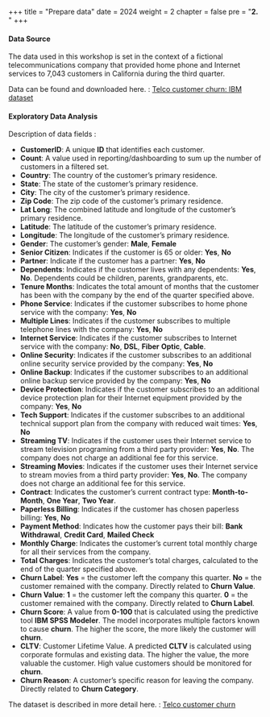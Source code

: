 +++
title = "Prepare data"
date = 2024
weight = 2
chapter = false
pre = "<b>2. </b>"
+++

#### Data Source

The data used in this workshop is set in the context of a fictional telecommunications company that provided home phone and Internet services to 7,043 customers in California during the third quarter.

Data can be found and downloaded here. : [Telco customer churn: IBM dataset](https://www.kaggle.com/datasets/yeanzc/telco-customer-churn-ibm-dataset)

#### Exploratory Data Analysis

Description of data fields :
- **CustomerID**: A unique **ID** that identifies each customer.
- **Count**: A value used in reporting/dashboarding to sum up the number of customers in a filtered set.
- **Country**: The country of the customer’s primary residence.
- **State**: The state of the customer’s primary residence.
- **City**: The city of the customer’s primary residence.
- **Zip Code**: The zip code of the customer’s primary residence.
- **Lat Long**: The combined latitude and longitude of the customer’s primary residence.
- **Latitude**: The latitude of the customer’s primary residence.
- **Longitude**: The longitude of the customer’s primary residence.
- **Gender**: The customer’s gender: **Male**, **Female**
- **Senior Citizen**: Indicates if the customer is 65 or older: **Yes**, **No**
- **Partner**: Indicate if the customer has a partner: **Yes**, **No**
- **Dependents**: Indicates if the customer lives with any dependents: **Yes**, **No**. Dependents could be children, parents, grandparents, etc.
- **Tenure Months**: Indicates the total amount of months that the customer has been with the company by the end of the quarter specified above.
- **Phone Service**: Indicates if the customer subscribes to home phone service with the company: **Yes**, **No**
- **Multiple Lines**: Indicates if the customer subscribes to multiple telephone lines with the company: **Yes**, **No**
- **Internet Service**: Indicates if the customer subscribes to Internet service with the company: **No**, **DSL**, **Fiber** **Optic**, **Cable**.
- **Online Security**: Indicates if the customer subscribes to an additional online security service provided by the company: **Yes**, **No**
- **Online Backup**: Indicates if the customer subscribes to an additional online backup service provided by the company: **Yes**, **No**
- **Device Protection**: Indicates if the customer subscribes to an additional device protection plan for their Internet equipment provided by the company: **Yes**, **No**
- **Tech Support**: Indicates if the customer subscribes to an additional technical support plan from the company with reduced wait times: **Yes**, **No**
- **Streaming TV**: Indicates if the customer uses their Internet service to stream television programing from a third party provider: **Yes**, **No**. The company does not charge an additional fee for this service.
- **Streaming Movies**: Indicates if the customer uses their Internet service to stream movies from a third party provider: **Yes**, **No**. The company does not charge an additional fee for this service.
- **Contract**: Indicates the customer’s current contract type: **Month-to-Month**, **One Year**, **Two Year**.
- **Paperless Billing**:  Indicates if the customer has chosen paperless billing: **Yes**, **No**
- **Payment Method**: Indicates how the customer pays their bill: **Bank Withdrawal**, **Credit Card**, **Mailed Check**
- **Monthly Charge**: Indicates the customer’s current total monthly charge for all their services from the company.
- **Total Charges**: Indicates the customer’s total charges, calculated to the end of the quarter specified above.
- **Churn Label**: **Yes** = the customer left the company this quarter. **No** = the customer remained with the company. Directly related to **Churn Value**.
- **Churn Value**: **1** = the customer left the company this quarter. **0** = the customer remained with the company. Directly related to **Churn Label**.
- **Churn Score**: A value from **0-100** that is calculated using the predictive tool **IBM SPSS Modeler**. The model incorporates multiple factors known to cause **churn**. The higher the score, the more likely the customer will **churn**.
- **CLTV**: Customer Lifetime Value. A predicted **CLTV** is calculated using corporate formulas and existing data. The higher the value, the more valuable the customer. High value customers should be monitored for **churn**.
- **Churn Reason**: A customer’s specific reason for leaving the company. Directly related to **Churn Category**.

The dataset is described in more detail here. : [Telco customer churn](https://community.ibm.com/community/user/businessanalytics/blogs/steven-macko/2019/07/11/telco-customer-churn-1113)